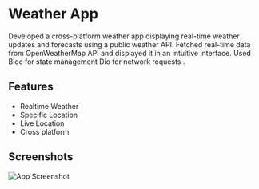 
# Weather App

Developed a cross-platform weather app displaying real-time weather updates
and forecasts using a public weather API. Fetched real-time data from
OpenWeatherMap API and displayed it in an intuitive interface. Used Bloc for
state management Dio for network requests .

## Features

- Realtime Weather
- Specific Location
- Live Location
- Cross platform


## Screenshots

![App Screenshot](https://firebasestorage.googleapis.com/v0/b/app-screenshot-352c0.appspot.com/o/flutter%2Fweather%20app.png?alt=media&token=d2cfa464-d2a1-424b-a46d-6a591ab27269)

